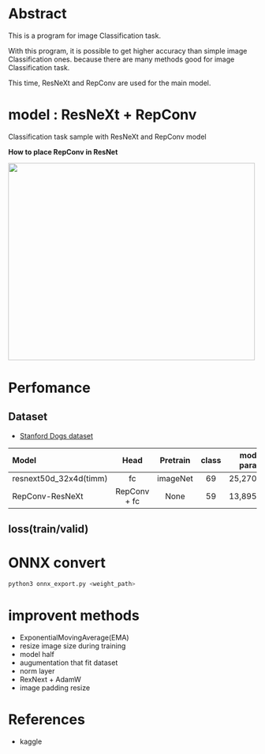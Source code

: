 # Abstract

This is a program for image Classification task.

With this program, it is possible to get higher accuracy than simple image Classification ones.
because there are many methods good for image Classification task.

This time, ResNeXt and RepConv are used for the main model.

# model : ResNeXt + RepConv
Classification task sample with ResNeXt and RepConv model 

<b>How to place RepConv in ResNet</b>

<img src="https://github.com/madara-tribe/onnxed-RepConv-ResNeXt/assets/48679574/52a55d59-6108-43ec-aa13-c35f514cd8c8" width="500px" height="400px"/>

# Perfomance

## Dataset
- [Stanford Dogs dataset](http://vision.stanford.edu/aditya86/ImageNetDogs/)

| Model | Head | Pretrain | class | model param | accuracy |
| :---         |     :---:      |     :---:      |     :---:      |     :---:      |         ---: |
| resnext50d_32x4d(timm) | fc | imageNet |69|25,270,000|74.09%|
| RepConv-ResNeXt | RepConv + fc | None |59|13,895,408|79.55%|

## loss(train/valid)



# ONNX convert
```bash
python3 onnx_export.py <weight_path>
```

# improvent methods
- ExponentialMovingAverage(EMA)
- resize image size during training
- model half
- augumentation that fit dataset
- norm layer
- RexNext + AdamW
- image padding resize

# References
- kaggle
